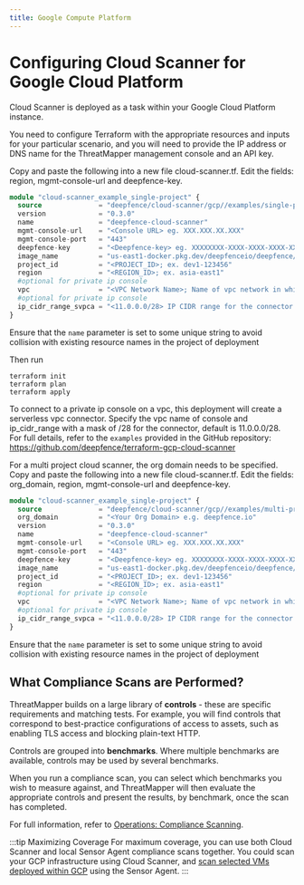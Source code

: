 ```yaml
---
title: Google Compute Platform
---
```


# Configuring Cloud Scanner for Google Cloud Platform

Cloud Scanner is deployed as a task within your Google Cloud Platform instance.

You need to configure Terraform with the appropriate resources and inputs for your particular scenario, and you will need to provide the IP address or DNS name for the ThreatMapper management console and an API key.

Copy and paste the following into a new file cloud-scanner.tf. Edit the fields: region, mgmt-console-url and deepfence-key.

```terraform
module "cloud-scanner_example_single-project" {
  source              = "deepfence/cloud-scanner/gcp//examples/single-project"
  version             = "0.3.0"
  name                = "deepfence-cloud-scanner"
  mgmt-console-url    = "<Console URL> eg. XXX.XXX.XX.XXX"
  mgmt-console-port   = "443"
  deepfence-key       = "<Deepfence-key> eg. XXXXXXXX-XXXX-XXXX-XXXX-XXXXXXXXXXXX"
  image_name          = "us-east1-docker.pkg.dev/deepfenceio/deepfence/cloud-scanner:2.0.0"
  project_id          = "<PROJECT_ID>; ex. dev1-123456"
  region              = "<REGION_ID>; ex. asia-east1"
  #optional for private ip console
  vpc                 = "<VPC Network Name>; Name of vpc network in which the console exists"
  #optional for private ip console
  ip_cidr_range_svpca = "<11.0.0.0/28> IP CIDR range for the connector to above vpc"
}
```
Ensure that the `name` parameter is set to some unique string to avoid collision with existing resource names in the project of deployment

Then run
```shell
terraform init
terraform plan
terraform apply
```

To connect to a private ip console on a vpc, this deployment will create a serverless vpc connector. Specify the vpc name of console and ip_cidr_range with a mask of /28 for the connector, default is 11.0.0.0/28.
For full details, refer to the `examples` provided in the GitHub repository: https://github.com/deepfence/terraform-gcp-cloud-scanner

For a multi project cloud scanner, the org domain needs to be specified.
Copy and paste the following into a new file cloud-scanner.tf. Edit the fields: org_domain, region, mgmt-console-url and deepfence-key.

```terraform
module "cloud-scanner_example_single-project" {
  source              = "deepfence/cloud-scanner/gcp//examples/multi-project"
  org_domain          = "<Your Org Domain> e.g. deepfence.io"
  version             = "0.3.0"
  name                = "deepfence-cloud-scanner"
  mgmt-console-url    = "<Console URL> eg. XXX.XXX.XX.XXX"
  mgmt-console-port   = "443"
  deepfence-key       = "<Deepfence-key> eg. XXXXXXXX-XXXX-XXXX-XXXX-XXXXXXXXXXXX"
  image_name          = "us-east1-docker.pkg.dev/deepfenceio/deepfence/cloud-scanner:2.0.0"
  project_id          = "<PROJECT_ID>; ex. dev1-123456"
  region              = "<REGION_ID>; ex. asia-east1"
  #optional for private ip console
  vpc                 = "<VPC Network Name>; Name of vpc network in which the console exists"
  #optional for private ip console
  ip_cidr_range_svpca = "<11.0.0.0/28> IP CIDR range for the connector to above vpc"
}
```
Ensure that the `name` parameter is set to some unique string to avoid collision with existing resource names in the project of deployment

## What Compliance Scans are Performed?

ThreatMapper builds on a large library of **controls** - these are specific requirements and matching tests.  For example, you will find controls that correspond to best-practice configurations of access to assets, such as enabling TLS access and blocking plain-text HTTP.

Controls are grouped into **benchmarks**. Where multiple benchmarks are available, controls may be used by several benchmarks.

When you run a compliance scan, you can select which benchmarks you wish to measure against, and ThreatMapper will then evaluate the appropriate controls and present the results, by benchmark, once the scan has completed.

For full information, refer to [Operations: Compliance Scanning](/docs/operations/compliance).

:::tip Maximizing Coverage
For maximum coverage, you can use both Cloud Scanner and local Sensor Agent compliance scans together. You could scan your GCP infrastructure using Cloud Scanner, and [scan selected VMs deployed within GCP](other) using the Sensor Agent.
:::